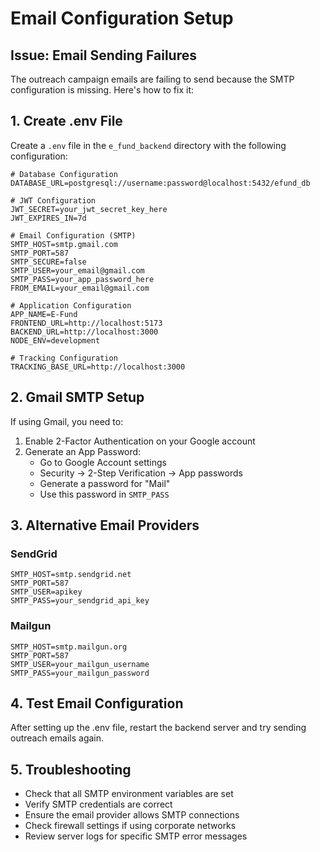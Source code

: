 # Email Configuration Setup

## Issue: Email Sending Failures

The outreach campaign emails are failing to send because the SMTP configuration is missing. Here's how to fix it:

## 1. Create .env File

Create a `.env` file in the `e_fund_backend` directory with the following configuration:

```env
# Database Configuration
DATABASE_URL=postgresql://username:password@localhost:5432/efund_db

# JWT Configuration
JWT_SECRET=your_jwt_secret_key_here
JWT_EXPIRES_IN=7d

# Email Configuration (SMTP)
SMTP_HOST=smtp.gmail.com
SMTP_PORT=587
SMTP_SECURE=false
SMTP_USER=your_email@gmail.com
SMTP_PASS=your_app_password_here
FROM_EMAIL=your_email@gmail.com

# Application Configuration
APP_NAME=E-Fund
FRONTEND_URL=http://localhost:5173
BACKEND_URL=http://localhost:3000
NODE_ENV=development

# Tracking Configuration
TRACKING_BASE_URL=http://localhost:3000
```

## 2. Gmail SMTP Setup

If using Gmail, you need to:

1. Enable 2-Factor Authentication on your Google account
2. Generate an App Password:
   - Go to Google Account settings
   - Security → 2-Step Verification → App passwords
   - Generate a password for "Mail"
   - Use this password in `SMTP_PASS`

## 3. Alternative Email Providers

### SendGrid

```env
SMTP_HOST=smtp.sendgrid.net
SMTP_PORT=587
SMTP_USER=apikey
SMTP_PASS=your_sendgrid_api_key
```

### Mailgun

```env
SMTP_HOST=smtp.mailgun.org
SMTP_PORT=587
SMTP_USER=your_mailgun_username
SMTP_PASS=your_mailgun_password
```

## 4. Test Email Configuration

After setting up the .env file, restart the backend server and try sending outreach emails again.

## 5. Troubleshooting

- Check that all SMTP environment variables are set
- Verify SMTP credentials are correct
- Ensure the email provider allows SMTP connections
- Check firewall settings if using corporate networks
- Review server logs for specific SMTP error messages
